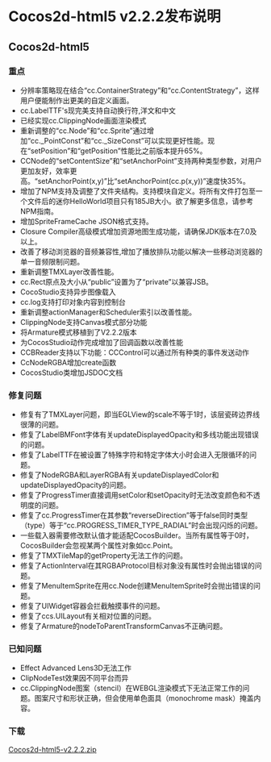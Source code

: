 # Cocos2d-html5 v2.2.2发布说明

## Cocos2d-html5

### 重点

- 分辨率策略现在结合“cc.ContainerStrategy”和“cc.ContentStrategy”，这样用户便能制作出更美的自定义画面。- cc.LabelTTF's现完美支持自动换行符,洋文和中文- 已经实现cc.ClippingNode画面渲染模式- 重新调整的“cc.Node”和“cc.Sprite”通过增加“cc._PointConst”和“cc._SizeConst”可以实现更好性能。现在“setPosition”和“getPosition”性能比之前版本提升65%。- CCNode的“setContentSize”和“setAnchorPoint”支持两种类型参数，对用户更加友好，效率更高。“setAnchorPoint(x,y)”比“setAnchorPoint(cc.p(x,y))”速度快35%。- 增加了NPM支持及调整了文件夹结构。支持模块自定义。将所有文件打包至一个文件后的迷你HelloWorld项目只有185JB大小。欲了解更多信息，请参考NPM指南。- 增加SpriteFrameCache JSON格式支持。- Closure Compiler高级模式增加资源地图生成功能，请确保JDK版本在7.0及以上。- 改善了移动浏览器的音频兼容性,增加了播放排队功能以解决一些移动浏览器的单一音频限制问题。- 重新调整TMXLayer改善性能。- cc.Rect原点及大小从“public”设置为了“private”以兼容JSB。- CocoStudio支持异步图像载入- cc.log支持打印对象内容到控制台- 重新调整actionManager和Scheduler索引以改善性能。- ClippingNode支持Canvas模式部分功能- 将Armature模式移植到了V2.2.2版本- 为CocosStudio动作完成增加了回调函数以改善性能- CCBReader支持以下功能：CCControl可以通过所有种类的事件发送动作- CcNodeRGBA增加create函数- CocosStudio类增加JSDOC文档

### 修复问题

- 修复有了TMXLayer问题，即当EGLView的scale不等于1时，该层瓷砖边界线很薄的问题。- 修复了LabelBMFont字体有关updateDisplayedOpacity和多线功能出现错误的问题。- 修复了LabelTTF在被设置了特殊字符和特定字体大小时会进入无限循环的问题。- 修复了NodeRGBA和LayerRGBA有关updateDisplayedColor和updateDisplayedOpacity的问题。- 修复了ProgressTimer直接调用setColor和setOpacity时无法改变颜色和不透明度的问题。- 修复了cc.ProgressTimer在其参数“reverseDirection”等于false同时类型（type）等于“cc.PROGRESS_TIMER_TYPE_RADIAL”时会出现闪烁的问题。- 一些载入器需要修改默认值才能适配CocosBuilder。当所有属性等于0时，CocosBuilder会忽视某两个属性对象如cc.Point。- 修复了TMXTileMap的getProperty无法工作的问题。- 修复了ActionInterval在其RGBAProtocol目标对象没有属性时会抛出错误的问题。- 修复了MenuItemSprite在用cc.Node创建MenuItemSprite时会抛出错误的问题。- 修复了UIWidget容器会拦截触摸事件的问题。- 修复了ccs.UILayout有关相对位置的问题。- 修复了Armature的nodeToParentTransformCanvas不正确问题。

### 已知问题

- Effect Advanced Lens3D无法工作- ClipNodeTest效果因不同平台而异- cc.ClippingNode图案（stencil）在WEBGL渲染模式下无法正常工作的问题。图案尺寸和形状正确，但会使用单色面具（monochrome mask）掩盖内容。

### 下载

[Cocos2d-html5-v2.2.2.zip](http://cdn.cocos2d-x.org/Cocos2d-html5-v2.2.2.zip)